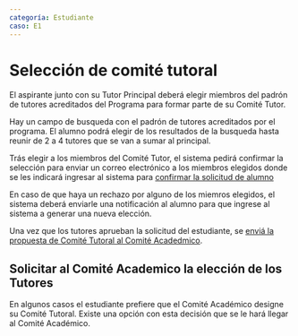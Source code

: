 ```yaml
---
categoría: Estudiante
caso: E1
---
```


# Selección de comité tutoral

El aspirante junto con su Tutor Principal deberá elegir miembros del padrón de tutores acreditados del Programa para formar
parte de su Comité Tutor.

Hay un campo de busqueda con el padrón de tutores acreditados por el programa.
El alumno podrá elegir de los resultados de la busqueda hasta reunir de 2 a 4 tutores que se van a sumar al principal.

Trás elegir a los miembros del Comité Tutor, el sistema pedirá confirmar la selección para enviar un correo electrónico
a los miembros elegidos donde se les indicará ingresar al sistema para [confirmar la solicitud de alumno](confirmar_de_ser_tutor.md)

En caso de que haya un rechazo por alguno de los miemros elegidos, el sistema deberá enviarle una notificación al alumno
para que ingrese al sistema a generar una nueva elección.

Una vez que los tutores aprueban la solicitud del estudiante, se [enviá la propuesta de Comité Tutoral al Comité Acadedmico](predictaminar_propuestas_de_comite_tutoral.md).

## Solicitar al Comité Academico la elección de los Tutores
En algunos casos el estudiante prefiere que el Comité Académico designe su Comité Tutoral.
Existe una opción con esta decisión que se le hará llegar al Comité Académico.
